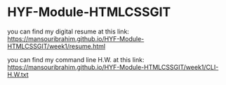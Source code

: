 # HYF-Module-HTMLCSSGIT

you can find my digital resume at this link:<br>
https://mansouribrahim.github.io/HYF-Module-HTMLCSSGIT/week1/resume.html

you can find my command line H.W. at this link:
https://mansouribrahim.github.io/HYF-Module-HTMLCSSGIT/week1/CLI-H.W.txt
